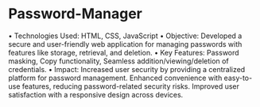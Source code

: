# Password-Manager
•	Technologies Used: HTML, CSS, JavaScript
•	Objective: Developed a secure and user-friendly web application for managing passwords with features like storage, retrieval, and deletion.
•	Key Features: Password masking, Copy functionality, Seamless addition/viewing/deletion of credentials.
•	Impact: Increased user security by providing a centralized platform for password management. Enhanced convenience with easy-to-use features, reducing password-related security risks. Improved user satisfaction with a responsive design across devices.
